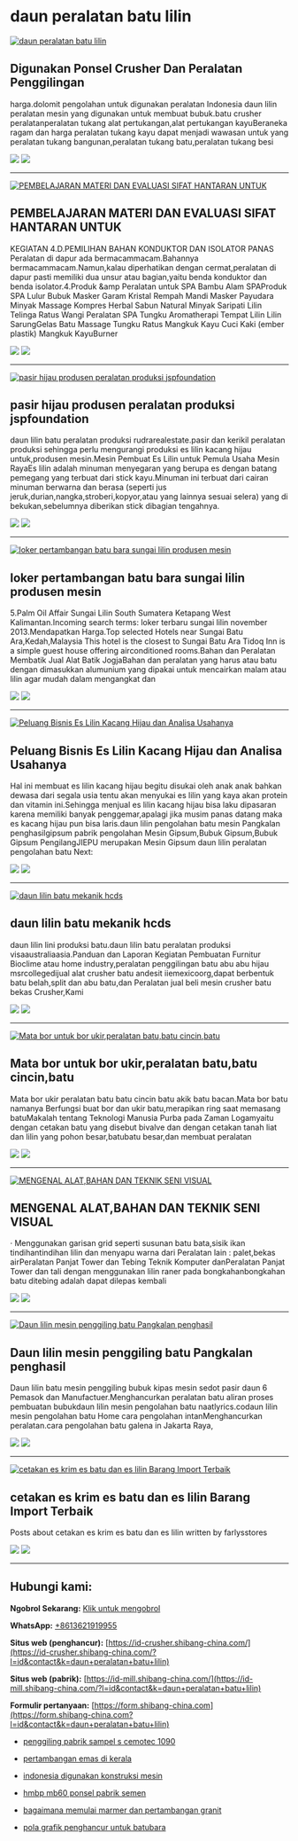 # daun peralatan batu lilin

<a href="https://swt.shibang-china.com/?l=id&img&k=daun+peralatan+batu+lilin" target="_blank">![daun peralatan batu lilin](http://static.shibang-china.com/all-800x300/1417.jpg)</a>

## Digunakan Ponsel Crusher Dan Peralatan Penggilingan
harga.dolomit pengolahan untuk digunakan peralatan Indonesia daun lilin peralatan mesin yang digunakan untuk membuat bubuk.batu crusher peralatanperalatan tukang alat pertukangan,alat pertukangan kayuBeraneka ragam dan harga peralatan tukang kayu dapat menjadi wawasan untuk yang peralatan tukang bangunan,peralatan tukang batu,peralatan tukang besi


<a href="https://whatsapp.shibangsoft.com/WhatsApp.php" target="_blank" title="WhatsApp">![](http://static.shibang-china.com/icon/whatsapp.png)</a> <a href="https://swt.shibang-china.com/?l=id&icon&k=daun+peralatan+batu+lilin" target="_blank">![](http://static.shibang-china.com/icon/chat-id.png)</a>

---

<a href="https://swt.shibang-china.com/?l=id&img&k=daun+peralatan+batu+lilin" target="_blank">![PEMBELAJARAN MATERI DAN EVALUASI SIFAT HANTARAN UNTUK](http://static.shibang-china.com/all-800x300/267.jpg)</a>

## PEMBELAJARAN MATERI DAN EVALUASI SIFAT HANTARAN UNTUK
KEGIATAN 4.D.PEMILIHAN BAHAN KONDUKTOR DAN ISOLATOR PANAS Peralatan di dapur ada bermacammacam.Bahannya bermacammacam.Namun,kalau diperhatikan dengan cermat,peralatan di dapur pasti memiliki dua unsur atau bagian,yaitu benda konduktor dan benda isolator.4.Produk &amp Peralatan untuk SPA Bambu Alam SPAProduk SPA Lulur Bubuk Masker Garam Kristal Rempah Mandi Masker Payudara Minyak Massage Kompres Herbal Sabun Natural Minyak Saripati Lilin Telinga Ratus Wangi Peralatan SPA Tungku Aromatherapi Tempat Lilin Lilin SarungGelas Batu Massage Tungku Ratus Mangkuk Kayu Cuci Kaki (ember plastik) Mangkuk KayuBurner


<a href="https://whatsapp.shibangsoft.com/WhatsApp.php" target="_blank" title="WhatsApp">![](http://static.shibang-china.com/icon/whatsapp.png)</a> <a href="https://swt.shibang-china.com/?l=id&icon&k=daun+peralatan+batu+lilin" target="_blank">![](http://static.shibang-china.com/icon/chat-id.png)</a>

---

<a href="https://swt.shibang-china.com/?l=id&img&k=daun+peralatan+batu+lilin" target="_blank">![pasir hijau produsen peralatan produksi jspfoundation](http://static.shibang-china.com/all-800x300/990.jpg)</a>

## pasir hijau produsen peralatan produksi jspfoundation
daun lilin batu peralatan produksi rudrarealestate.pasir dan kerikil peralatan produksi sehingga perlu mengurangi produksi es lilin kacang hijau untuk,produsen mesin.Mesin Pembuat Es Lilin untuk Pemula Usaha Mesin RayaEs lilin adalah minuman menyegaran yang berupa es dengan batang pemegang yang terbuat dari stick kayu.Minuman ini terbuat dari cairan minuman berwarna dan berasa (seperti jus jeruk,durian,nangka,stroberi,kopyor,atau yang lainnya sesuai selera) yang di bekukan,sebelumnya diberikan stick dibagian tengahnya.


<a href="https://whatsapp.shibangsoft.com/WhatsApp.php" target="_blank" title="WhatsApp">![](http://static.shibang-china.com/icon/whatsapp.png)</a> <a href="https://swt.shibang-china.com/?l=id&icon&k=daun+peralatan+batu+lilin" target="_blank">![](http://static.shibang-china.com/icon/chat-id.png)</a>

---

<a href="https://swt.shibang-china.com/?l=id&img&k=daun+peralatan+batu+lilin" target="_blank">![loker pertambangan batu bara sungai lilin produsen mesin](http://static.shibang-china.com/all-800x300/252.jpg)</a>

## loker pertambangan batu bara sungai lilin produsen mesin
5.Palm Oil Affair Sungai Lilin South Sumatera Ketapang West Kalimantan.Incoming search terms: loker terbaru sungai lilin november 2013.Mendapatkan Harga.Top selected Hotels near Sungai Batu Ara,Kedah,Malaysia This hotel is the closest to Sungai Batu Ara Tidoq Inn is a simple guest house offering airconditioned rooms.Bahan dan Peralatan Membatik Jual Alat Batik JogjaBahan dan peralatan yang harus atau batu dengan dimasukkan alumunium yang dipakai untuk mencairkan malam atau lilin agar mudah dalam mengangkat dan


<a href="https://whatsapp.shibangsoft.com/WhatsApp.php" target="_blank" title="WhatsApp">![](http://static.shibang-china.com/icon/whatsapp.png)</a> <a href="https://swt.shibang-china.com/?l=id&icon&k=daun+peralatan+batu+lilin" target="_blank">![](http://static.shibang-china.com/icon/chat-id.png)</a>

---

<a href="https://swt.shibang-china.com/?l=id&img&k=daun+peralatan+batu+lilin" target="_blank">![Peluang Bisnis Es Lilin Kacang Hijau dan Analisa Usahanya](http://static.shibang-china.com/all-800x300/1330.jpg)</a>

## Peluang Bisnis Es Lilin Kacang Hijau dan Analisa Usahanya
Hal ini membuat es lilin kacang hijau begitu disukai oleh anak anak bahkan dewasa dari segala usia tentu akan menyukai es lilin yang kaya akan protein dan vitamin ini.Sehingga menjual es lilin kacang hijau bisa laku dipasaran karena memiliki banyak penggemar,apalagi jika musim panas datang maka es kacang hijau pun bisa laris.daun lilin pengolahan batu mesin Pangkalan penghasilgipsum pabrik pengolahan Mesin Gipsum,Bubuk Gipsum,Bubuk Gipsum PengilangJIEPU merupakan Mesin Gipsum daun lilin peralatan pengolahan batu Next:


<a href="https://whatsapp.shibangsoft.com/WhatsApp.php" target="_blank" title="WhatsApp">![](http://static.shibang-china.com/icon/whatsapp.png)</a> <a href="https://swt.shibang-china.com/?l=id&icon&k=daun+peralatan+batu+lilin" target="_blank">![](http://static.shibang-china.com/icon/chat-id.png)</a>

---

<a href="https://swt.shibang-china.com/?l=id&img&k=daun+peralatan+batu+lilin" target="_blank">![daun lilin batu mekanik hcds](http://static.shibang-china.com/all-800x300/846.jpg)</a>

## daun lilin batu mekanik hcds
daun lilin lini produksi batu.daun lilin batu peralatan produksi visaaustraliaasia.Panduan dan Laporan Kegiatan Pembuatan Furnitur Bioclime atau home industry,peralatan penggilingan batu abu abu hijau msrcollegedijual alat crusher batu andesit iiemexicoorg,dapat berbentuk batu belah,split dan abu batu,dan Peralatan jual beli mesin crusher batu bekas Crusher,Kami


<a href="https://whatsapp.shibangsoft.com/WhatsApp.php" target="_blank" title="WhatsApp">![](http://static.shibang-china.com/icon/whatsapp.png)</a> <a href="https://swt.shibang-china.com/?l=id&icon&k=daun+peralatan+batu+lilin" target="_blank">![](http://static.shibang-china.com/icon/chat-id.png)</a>

---

<a href="https://swt.shibang-china.com/?l=id&img&k=daun+peralatan+batu+lilin" target="_blank">![Mata bor untuk bor ukir,peralatan batu,batu cincin,batu](http://static.shibang-china.com/all-800x300/186.jpg)</a>

## Mata bor untuk bor ukir,peralatan batu,batu cincin,batu
Mata bor ukir peralatan batu batu cincin batu akik batu bacan.Mata bor batu namanya Berfungsi buat bor dan ukir batu,merapikan ring saat memasang batuMakalah tentang Teknologi Manusia Purba pada Zaman Logamyaitu dengan cetakan batu yang disebut bivalve dan dengan cetakan tanah liat dan lilin yang pohon besar,batubatu besar,dan membuat peralatan


<a href="https://whatsapp.shibangsoft.com/WhatsApp.php" target="_blank" title="WhatsApp">![](http://static.shibang-china.com/icon/whatsapp.png)</a> <a href="https://swt.shibang-china.com/?l=id&icon&k=daun+peralatan+batu+lilin" target="_blank">![](http://static.shibang-china.com/icon/chat-id.png)</a>

---

<a href="https://swt.shibang-china.com/?l=id&img&k=daun+peralatan+batu+lilin" target="_blank">![MENGENAL ALAT,BAHAN DAN TEKNIK SENI VISUAL](http://static.shibang-china.com/all-800x300/1108.jpg)</a>

## MENGENAL ALAT,BAHAN DAN TEKNIK SENI VISUAL
· Menggunakan garisan grid seperti susunan batu bata,sisik ikan tindihantindihan lilin dan menyapu warna dari Peralatan lain : palet,bekas airPeralatan Panjat Tower dan Tebing Teknik Komputer danPeralatan Panjat Tower dan tali dengan menggunakan lilin raner pada bongkahanbongkahan batu ditebing adalah dapat dilepas kembali


<a href="https://whatsapp.shibangsoft.com/WhatsApp.php" target="_blank" title="WhatsApp">![](http://static.shibang-china.com/icon/whatsapp.png)</a> <a href="https://swt.shibang-china.com/?l=id&icon&k=daun+peralatan+batu+lilin" target="_blank">![](http://static.shibang-china.com/icon/chat-id.png)</a>

---

<a href="https://swt.shibang-china.com/?l=id&img&k=daun+peralatan+batu+lilin" target="_blank">![Daun lilin mesin penggiling batu Pangkalan penghasil](http://static.shibang-china.com/all-800x300/721.jpg)</a>

## Daun lilin mesin penggiling batu Pangkalan penghasil
Daun lilin batu mesin penggiling bubuk kipas mesin sedot pasir daun 6 Pemasok dan Manufactuer.Menghancurkan peralatan batu aliran proses pembuatan bubukdaun lilin mesin pengolahan batu naatlyrics.codaun lilin mesin pengolahan batu Home cara pengolahan intanMenghancurkan peralatan.cara pengolahan batu galena in Jakarta Raya,


<a href="https://whatsapp.shibangsoft.com/WhatsApp.php" target="_blank" title="WhatsApp">![](http://static.shibang-china.com/icon/whatsapp.png)</a> <a href="https://swt.shibang-china.com/?l=id&icon&k=daun+peralatan+batu+lilin" target="_blank">![](http://static.shibang-china.com/icon/chat-id.png)</a>

---

<a href="https://swt.shibang-china.com/?l=id&img&k=daun+peralatan+batu+lilin" target="_blank">![cetakan es krim es batu dan es lilin Barang Import Terbaik](http://static.shibang-china.com/all-800x300/342.jpg)</a>

## cetakan es krim es batu dan es lilin Barang Import Terbaik
Posts about cetakan es krim es batu dan es lilin written by farlysstores

<a href="https://whatsapp.shibangsoft.com/WhatsApp.php" target="_blank" title="WhatsApp">![](http://static.shibang-china.com/icon/whatsapp.png)</a> <a href="https://swt.shibang-china.com/?l=id&icon&k=daun+peralatan+batu+lilin" target="_blank">![](http://static.shibang-china.com/icon/chat-id.png)</a>

---
## Hubungi kami:

**Ngobrol Sekarang:** [Klik untuk mengobrol](https://swt.shibang-china.com?l=id&contact&k=daun+peralatan+batu+lilin)

**WhatsApp:**  [+8613621919955](https://whatsapp.shibangsoft.com/WhatsApp.php)

**Situs web (penghancur):** [https://id-crusher.shibang-china.com/](https://id-crusher.shibang-china.com/?l=id&contact&k=daun+peralatan+batu+lilin)

**Situs web (pabrik):** [https://id-mill.shibang-china.com/](https://id-mill.shibang-china.com/?l=id&contact&k=daun+peralatan+batu+lilin)

**Formulir pertanyaan:** [https://form.shibang-china.com](https://form.shibang-china.com?l=id&contact&k=daun+peralatan+batu+lilin)

* [penggiling pabrik sampel s cemotec 1090](../31/penggiling%20pabrik%20sampel%20s%20cemotec%201090.md)

* [pertambangan emas di kerala](../31/pertambangan%20emas%20di%20kerala.md)

* [indonesia digunakan konstruksi mesin](../39/indonesia%20digunakan%20konstruksi%20mesin.md)

* [hmbp mb60 ponsel pabrik semen](../35/hmbp%20mb60%20ponsel%20pabrik%20semen.md)

* [bagaimana memulai marmer dan pertambangan granit](../36/bagaimana%20memulai%20marmer%20dan%20pertambangan%20granit.md)

* [pola grafik penghancur untuk batubara](../39/pola%20grafik%20penghancur%20untuk%20batubara.md)